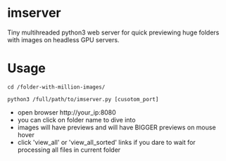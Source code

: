 # imserver
Tiny multihreaded python3 web server for quick previewing huge folders with images on headless GPU servers. 
# Usage
```cd /folder-with-million-images/```

```python3 /full/path/to/imserver.py [cusotom_port]```
* open browser http://your_ip:8080
* you can click on folder name to dive into
* images will have previews and will have BIGGER previews on mouse hover
* click 'view_all' or 'view_all_sorted' links if you dare to wait for processing all files in current folder
